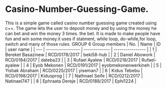 # Casino-Number-Guessing-Game.
This is a simple game called casino number guessing game created using c++. The game lets the user to deposit money and by using the money he can bet and win the money 3 times. the bet. It is made to make people have fun and win some money.it uses if statment, while loop, do-while,for loop, switch and many of those rules.
                          GROUP 6
                          Group members
| No. | Name              | ID            | user name       |
| --- | ----------------- | ------------- | ---------------- |
| 1   | Bereket Basazinew | RCD/0178/2017 | beki58-hub       |
| 2   | Daniel Abowork    | RCD/0184/2017 | dateba23         |
| 3   | Rufael Ayalew     | RCD/0218/2017 | Rufael-ayalew    |
| 4   | Eyob Mekonen      | RCD/0191/2017 | eyobmekonenwerkineh |
| 5   | Yishak Abraham    | RCD/0225/2017 | yiseman7         |
| 6   | Kidus Tebebu      | RCD/0198/2017 | Kidusprog        |
| 7   | Nathnael Seife    | RCD/0212/2017 |  Natinael747     |
| 8   | Ephraata Dereje   | RCD/0188/2017 | Ephi1224         |


